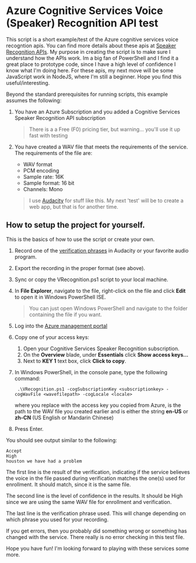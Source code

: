 # Azure Cognitive Services Voice (Speaker) Recognition API test

This script is a short example/test of the Azure cognitive services voice recogntion apis.  You can find more details about these apis 
at [Speaker Recognition APIs](https://azure.microsoft.com/en-us/services/cognitive-services/speaker-recognition/).
My purpose in creating the script is to make sure I understand how the APIs work.  Im a big fan of PowerShell and I find it a great place
to prototype code, since I have a high level of confidence I know what I'm doing here.  For these apis, my next move will be some JavaScript work 
in NodeJS, where I'm still a beginner.  Hope you find this useful/interesting.

Beyond the standard prerequisites for running scripts, this example assumes the following:
1. You have an Azure Subscription and you added a Cognitive Services Speaker Recognition API subscription
    > There is a a Free (F0) pricing tier, but warning... you'll use it up fast with testing

2. You have created a WAV file that meets the requirements of the service.  The requirements of the file are:
    - WAV format
    - PCM encoding
    - Sample rate: 16K
    - Sample format: 16 bit
    - Channels: Mono
    
    > I use [Audacity](https://sourceforge.net/projects/audacity/) for stuff like this. My next 'test' will be to create a web app, 
    > but that is for another time.
    
    
## How to setup the project for yourself.
This is the basics of how to use the script or create your own.

1. Record one of the [verification phrases](https://azure.microsoft.com/en-us/services/cognitive-services/speaker-recognition/) in Audacity
or your favorite audio program.
2. Export the recording in the proper format (see above).
3. Sync or copy the VRecognition.ps1 script to your local machine.
4. In **File Explorer**, navigate to the file, right-click on the file and click **Edit** to open it in Windows PowerShell ISE.
    > You can just open Windows PowerShell and navigate to the folder containing the file if you want.
    
5. Log into the [Azure management portal](http://portal.azure.com)
6. Copy one of your access keys:
    1. Open your Cognitive Services Speaker Recognition subscription.
    2. On the **Overview** blade, under **Essentials** click **Show access keys...**
    3. Next to **KEY 1** text box, click **Click to copy**.
    
7. In Windows PowerShell, in the console pane, type the following command:
    ```posh
     .\VRecognition.ps1 -cogSubscriptionKey <subscriptionkey> -cogWavFile <wavefilepath> -cogLocale <locale>
     ```
     
     where you replace <subscriptionkey> with the access key you copied from Azure, <wavefilepath> is the path to the WAV file you created earlier
     and <locale> is either the string **en-US** or **zh-CN**  (US English or Mandarin Chinese)
     
 8. Press Enter.
 
 You should see output similar to the following:
 
 ```posh
 Accept
 High
 houston we have had a problem
 ```
 
 The first line is the result of the verification, indicating if the service believes the voice in the file passed during verification matches the one(s)
 used for enrollment. It should match, since it is the same file.
 
 The second line is the level of confidence in the results. It should be High since we are using the same WAV file for enrollment and verification.
 
 The last line is the verification phrase used. This will change depending on which phrase you used for your recording.
 
 If you get errors, then you probably did something wrong or something has changed with the service.  There really is no error checking in this test file.
 
 Hope you have fun!  I'm looking forward to playing with these services some more.
 
